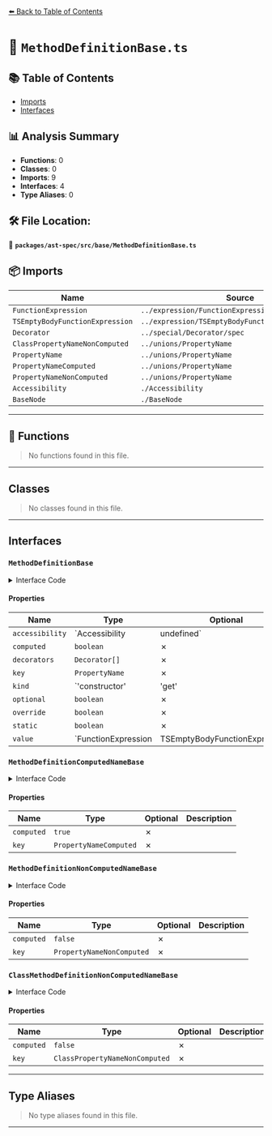 [⬅️ Back to Table of Contents](../../../../index.md)

# 📄 `MethodDefinitionBase.ts`

## 📚 Table of Contents

- [Imports](#imports)
- [Interfaces](#interfaces)

## 📊 Analysis Summary

- **Functions**: 0
- **Classes**: 0
- **Imports**: 9
- **Interfaces**: 4
- **Type Aliases**: 0

## 🛠️ File Location:
📂 **`packages/ast-spec/src/base/MethodDefinitionBase.ts`**

## 📦 Imports

| Name | Source |
|------|--------|
| `FunctionExpression` | `../expression/FunctionExpression/spec` |
| `TSEmptyBodyFunctionExpression` | `../expression/TSEmptyBodyFunctionExpression/spec` |
| `Decorator` | `../special/Decorator/spec` |
| `ClassPropertyNameNonComputed` | `../unions/PropertyName` |
| `PropertyName` | `../unions/PropertyName` |
| `PropertyNameComputed` | `../unions/PropertyName` |
| `PropertyNameNonComputed` | `../unions/PropertyName` |
| `Accessibility` | `./Accessibility` |
| `BaseNode` | `./BaseNode` |


---

## 🔧 Functions

> No functions found in this file.


---

## Classes

> No classes found in this file.


---

## Interfaces

### `MethodDefinitionBase`

<details><summary>Interface Code</summary>

```ts
interface MethodDefinitionBase extends BaseNode {
  accessibility: Accessibility | undefined;
  computed: boolean;
  decorators: Decorator[];
  key: PropertyName;
  kind: 'constructor' | 'get' | 'method' | 'set';
  optional: boolean;
  override: boolean;
  static: boolean;
  value: FunctionExpression | TSEmptyBodyFunctionExpression;
}
```
</details>

#### Properties

| Name | Type | Optional | Description |
|------|------|----------|-------------|
| `accessibility` | `Accessibility | undefined` | ✗ |  |
| `computed` | `boolean` | ✗ |  |
| `decorators` | `Decorator[]` | ✗ |  |
| `key` | `PropertyName` | ✗ |  |
| `kind` | `'constructor' | 'get' | 'method' | 'set'` | ✗ |  |
| `optional` | `boolean` | ✗ |  |
| `override` | `boolean` | ✗ |  |
| `static` | `boolean` | ✗ |  |
| `value` | `FunctionExpression | TSEmptyBodyFunctionExpression` | ✗ |  |

### `MethodDefinitionComputedNameBase`

<details><summary>Interface Code</summary>

```ts
export interface MethodDefinitionComputedNameBase extends MethodDefinitionBase {
  computed: true;
  key: PropertyNameComputed;
}
```
</details>

#### Properties

| Name | Type | Optional | Description |
|------|------|----------|-------------|
| `computed` | `true` | ✗ |  |
| `key` | `PropertyNameComputed` | ✗ |  |

### `MethodDefinitionNonComputedNameBase`

<details><summary>Interface Code</summary>

```ts
export interface MethodDefinitionNonComputedNameBase
  extends MethodDefinitionBase {
  computed: false;
  key: PropertyNameNonComputed;
}
```
</details>

#### Properties

| Name | Type | Optional | Description |
|------|------|----------|-------------|
| `computed` | `false` | ✗ |  |
| `key` | `PropertyNameNonComputed` | ✗ |  |

### `ClassMethodDefinitionNonComputedNameBase`

<details><summary>Interface Code</summary>

```ts
export interface ClassMethodDefinitionNonComputedNameBase
  extends MethodDefinitionBase {
  computed: false;
  key: ClassPropertyNameNonComputed;
}
```
</details>

#### Properties

| Name | Type | Optional | Description |
|------|------|----------|-------------|
| `computed` | `false` | ✗ |  |
| `key` | `ClassPropertyNameNonComputed` | ✗ |  |


---

## Type Aliases

> No type aliases found in this file.


---